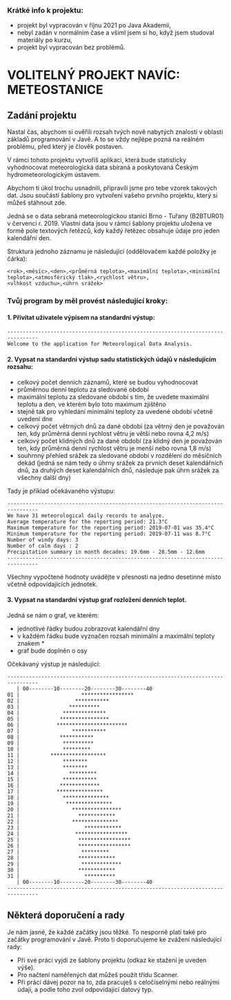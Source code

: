 ### Krátké info k projektu:
- projekt byl vypracován v říjnu 2021 po Java Akademii,
- nebyl zadán v normálním čase a všiml jsem si ho, když jsem studoval materiály po kurzu,
- projekt byl vypracován bez problémů.

# VOLITELNÝ PROJEKT NAVÍC: METEOSTANICE
## Zadání projektu
Nastal čas, abychom si ověřili rozsah tvých nově nabytých znalostí v oblasti základů programování v Javě. A to se vždy nejlépe pozná na reálném problému, před který je člověk postaven.

V rámci tohoto projektu vytvoříš aplikaci, která bude statisticky vyhodnocovat meteorologická data sbíraná a poskytovaná Českým hydrometeorologickým ústavem.

Abychom ti úkol trochu usnadnili, připravili jsme pro tebe vzorek takových dat. Jsou součástí šablony pro vytvoření vašeho prvního projektu, který si můžeš stáhnout zde.

Jedná se o data sebraná meteorologickou stanicí Brno - Tuřany (B2BTUR01) v červenci r. 2019. Vlastní data jsou v rámci šablony projektu uložena ve formě pole textových řetězců, kdy každý řetězec obsahuje údaje pro jeden kalendářní den.

Struktura jednoho záznamu je následující (oddělovačem každé položky je čárka):
````
<rok>,<měsíc>,<den>,<průměrná teplota>,<maximální teplota>,<minimální teplota>,<atmosférický tlak>,<rychlost větru>,
<vlhkost vzduchu>,<úhrn srážek>
````
### Tvůj program by měl provést následující kroky:
#### 1.	Přivítat uživatele výpisem na standardní výstup:
````
--------------------------------------------------------------------------------
Welcome to the application for Meteorological Data Analysis.
````
#### 2.	Vypsat na standardní výstup sadu statistických údajů v následujícím rozsahu:
- celkový počet denních záznamů, které se budou vyhodnocovat
- průměrnou denní teplotu za sledované období
- maximální teplotu za sledované období s tím, že uvedete maximální teplotu a den, ve kterém bylo toto maximum zjištěno
- stejně tak pro vyhledání minimální teploty za uvedené období včetně uvedení dne
- celkový počet větrných dnů za dané období (za větrný den je považován ten, kdy průměrná denní rychlost větru je větší nebo rovna 4,2 m/s)
- celkový počet klidných dnů za dané období (za klidný den je považován ten, kdy průměrná denní rychlost větru je menší nebo rovna 1,8 m/s)
- souhrnný přehled srážek za sledované období v rozdělení do měsíčních dekád (jedná se nám tedy o úhrny srážek za prvních deset kalendářních dnů, za druhých deset kalendářních dnů, následuje pak úhrn srážek za všechny další dny)

Tady je příklad očekávaného výstupu:
````
--------------------------------------------------------------------------------
We have 31 meteorological daily records to analyze.
Average temperature for the reporting period: 21.3°C
Maximum temperature for the reporting period: 2019-07-01 was 35.4°C
Minimum temperature for the reporting period: 2019-07-11 was 8.7°C
Number of windy days: 3
Number of calm days : 2
Precipitation summary in month decades: 19.6mm - 28.5mm - 12.6mm
--------------------------------------------------------------------------------
````
Všechny vypočtené hodnoty uvádějte v přesnosti na jedno desetinné místo včetně odpovídajících jednotek.

#### 3.	Vypsat na standardní výstup graf rozložení denních teplot.

Jedná se nám o graf, ve kterém:
- jednotlivé řádky budou zobrazovat kalendářní dny
- v každém řádku bude vyznačen rozsah minimální a maximální teploty znakem *
- graf bude doplněn o osy

Očekávaný výstup je následující:
````
--------------------------------------------------------------------------------
   | 00--------10--------20--------30--------40
01 |                    *****************
02 |                  ***********
03 |                **********
04 |              **************
05 |             ****************
06 |            ***********************
07 |                 ***********
08 |             ***********
09 |              **********
10 |              *********
11 |          ******************
12 |              ********
13 |              ********
14 |                *********
15 |              ***********
16 |             *************
17 |            ***************
18 |              ***************
19 |               ***************
20 |                 ****************
21 |                   ************
22 |                 ***************
23 |                     ************
24 |                  *****************
25 |                   *****************
26 |                   *****************
27 |                    *********
28 |                   ************
29 |                    *************
30 |                   ************
31 |                     **********
   | 00--------10--------20--------30--------40
--------------------------------------------------------------------------------
````
## Některá doporučení a rady
Je nám jasné, že každé začátky jsou těžké. To nesporně platí také pro začátky programování v Javě. Proto ti doporučujeme ke zvážení následující rady:
- Při své práci vyjdi ze šablony projektu (odkaz ke stažení je uveden výše).
- Pro načtení naměřených dat můžeš použít třídu Scanner.
- Při práci dávej pozor na to, zda pracuješ s celočíselnými nebo reálnými údaji, a podle toho zvol odpovídající datový typ.
